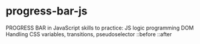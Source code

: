 # progress-bar-js
PROGRESS BAR in JavaScript
skills to practice:
JS logic programming
DOM Handling
CSS variables, transitions, pseudoselector ::before ::after

